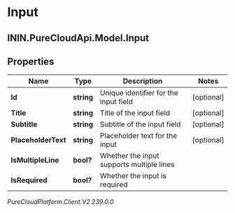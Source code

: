# Input

## ININ.PureCloudApi.Model.Input

## Properties

|Name | Type | Description | Notes|
|------------ | ------------- | ------------- | -------------|
| **Id** | **string** | Unique identifier for the input field | [optional] |
| **Title** | **string** | Title of the input field | [optional] |
| **Subtitle** | **string** | Subtitle of the input field | [optional] |
| **PlaceholderText** | **string** | Placeholder text for the input | [optional] |
| **IsMultipleLine** | **bool?** | Whether the input supports multiple lines | |
| **IsRequired** | **bool?** | Whether the input is required | |



_PureCloudPlatform.Client.V2 239.0.0_
